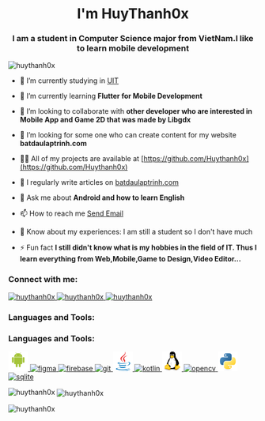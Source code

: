 

<h1 align="center"> I'm HuyThanh0x</h1>
<h3 align="center">I am a student in Computer Science major from VietNam.I like to learn mobile development</h3>

<p align="left"> <img src="https://komarev.com/ghpvc/?username=huythanh0x&label=Profile%20views&color=0e75b6&style=flat" alt="huythanh0x" /> </p>
<https://s71.mkklcdnv6tempv2.com/mangakakalot/z2/zu917722/chapter_150/1.jpg'>

- 🔭 I’m currently studying in [UIT](https://en.uit.edu.vn/)

- 🌱 I’m currently learning **Flutter for Mobile Development**

- 👯 I’m looking to collaborate with **other developer who are interested in Mobile App and Game 2D that was made by Libgdx**

- 🤝 I’m looking for some one who can create content for my website **batdaulaptrinh.com**

- 👨‍💻 All of my projects are available at [https://github.com/Huythanh0x](https://github.com/Huythanh0x)

- 📝 I regularly write articles on [batdaulaptrinh.com](batdaulaptrinh.com)

- 💬 Ask me about **Android and how to learn English**

- 📫 How to reach me <a href = "mailto: admin@batdaulaptrinh.com">Send Email</a> 

- 📄 Know about my experiences: I am still a student so I don't have much

- ⚡ Fun fact **I still didn't know what is my hobbies in the field of IT. Thus I learn everything from Web,Mobile,Game to Design,Video Editor...**

<h3 align="left">Connect with me:</h3>

 <div align="left">
  <a href="https://fb.com/huythanh0x" target="blank">
    <img text-align="center" src="https://cdn.iconscout.com/icon/free/png-256/facebook-logo-2019-1597680-1350125.png" alt="huythanh0x" width="40px" height="40px"/>    
  </a>
  <a href="https://www.linkedin.com/in/huythanh0x/" target="blank">
    <img text-align="center" src="https://cdn.iconscout.com/icon/free/png-256/linkedin-48-189774.png" alt="huythanh0x" width="40px" height="40px"/>    
  </a>
    <a href="https://www.linkedin.com/in/huythanh0x/" target="blank">
    <img text-align="center" src="https://cdn.iconscout.com/icon/free/png-256/gmail-2981844-2476484.png" alt="huythanh0x" width="40px" height="40px"/>    
  </a>
<div> 

<h3 align="left">Languages and Tools:</h3>
<h3 align="left">Languages and Tools:</h3>
<p align="left"> <a href="https://developer.android.com" target="_blank"> <img src="https://raw.githubusercontent.com/devicons/devicon/master/icons/android/android-original-wordmark.svg" alt="android" width="40" height="40"/> </a> <a href="https://www.figma.com/" target="_blank"> <img src="https://www.vectorlogo.zone/logos/figma/figma-icon.svg" alt="figma" width="40" height="40"/> </a> <a href="https://firebase.google.com/" target="_blank"> <img src="https://www.vectorlogo.zone/logos/firebase/firebase-icon.svg" alt="firebase" width="40" height="40"/> </a> <a href="https://git-scm.com/" target="_blank"> <img src="https://www.vectorlogo.zone/logos/git-scm/git-scm-icon.svg" alt="git" width="40" height="40"/> </a> <a href="https://www.java.com" target="_blank"> <img src="https://raw.githubusercontent.com/devicons/devicon/master/icons/java/java-original.svg" alt="java" width="40" height="40"/> </a> <a href="https://kotlinlang.org" target="_blank"> <img src="https://www.vectorlogo.zone/logos/kotlinlang/kotlinlang-icon.svg" alt="kotlin" width="40" height="40"/> </a> <a href="https://www.linux.org/" target="_blank"> <img src="https://raw.githubusercontent.com/devicons/devicon/master/icons/linux/linux-original.svg" alt="linux" width="40" height="40"/> </a> <a href="https://opencv.org/" target="_blank"> <img src="https://www.vectorlogo.zone/logos/opencv/opencv-icon.svg" alt="opencv" width="40" height="40"/> </a> <a href="https://www.python.org" target="_blank"> <img src="https://raw.githubusercontent.com/devicons/devicon/master/icons/python/python-original.svg" alt="python" width="40" height="40"/> </a> <a href="https://www.sqlite.org/" target="_blank"> <img src="https://www.vectorlogo.zone/logos/sqlite/sqlite-icon.svg" alt="sqlite" width="40" height="40"/> </a> </p>


<p><img align="left" src="https://github-readme-stats.vercel.app/api/top-langs?username=huythanh0x&show_icons=true&locale=en&layout=compact" alt="huythanh0x" /></p>

<p>&nbsp;<img align="center" src="https://github-readme-stats.vercel.app/api?username=huythanh0x&show_icons=true&locale=en" alt="huythanh0x" /></p>

<p><img align="center" src="https://github-readme-streak-stats.herokuapp.com/?user=huythanh0x&" alt="huythanh0x" /></p>
